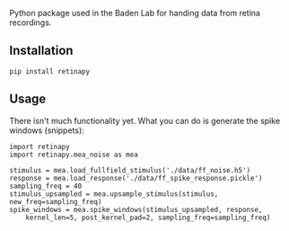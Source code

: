 Python package used in the Baden Lab for handing data from retina recordings.

Installation
------------

	pip install retinapy


Usage
-----
There isn't much functionality yet. What you can do is generate the spike
windows (snippets):

	import retinapy
	import retinapy.mea_noise as mea

	stimulus = mea.load_fullfield_stimulus('./data/ff_noise.h5')
	response = mea.load_response('./data/ff_spike_response.pickle')
	sampling_freq = 40
	stimulus_upsampled = mea.upsample_stimulus(stimulus, new_freq=sampling_freq)
	spike_windows = mea.spike_windows(stimulus_upsampled, response, 
		kernel_len=5, post_kernel_pad=2, sampling_freq=sampling_freq)
		
